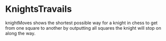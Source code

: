 # KnightsTravails
knightMoves  shows the shortest possible way for a knight in chess to get from one square to another by outputting all squares the knight will stop on along the way.

